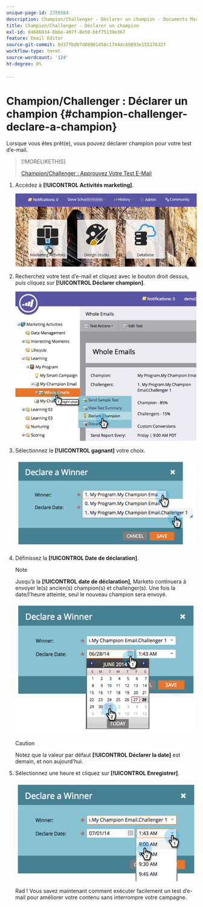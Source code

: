 ```yaml
---
unique-page-id: 2359584
description: Champion/Challenger - Déclarer un champion - Documents Marketo - Documentation du produit
title: Champion/Challenger - Déclarer un champion
exl-id: 04686934-6b6e-407f-8e50-bbf75139e367
feature: Email Editor
source-git-commit: 0d37fbdb7d08901458c1744dc68893e155176327
workflow-type: tm+mt
source-wordcount: '124'
ht-degree: 0%

---
```


# Champion/Challenger : Déclarer un champion {#champion-challenger-declare-a-champion}

Lorsque vous êtes prêt(e), vous pouvez déclarer champion pour votre test d’e-mail.

>[!MORELIKETHIS]
>
>[Champion/Challenger : Approuvez Votre Test E-Mail](/help/marketo/product-docs/email-marketing/general/functions-in-the-editor/email-tests-champion-challenger/champion-challenger-approve-your-email-test.md)

1. Accédez à **[!UICONTROL Activités marketing]**.

   ![](assets/login-marketing-activities-2.png)

1. Recherchez votre test d’e-mail et cliquez avec le bouton droit dessus, puis cliquez sur **[!UICONTROL Déclarer champion]**.

   ![](assets/champion4.jpg)

1. Sélectionnez le **[!UICONTROL gagnant]** votre choix.

   ![](assets/image2014-9-15-13-3a33-3a33.png)

1. Définissez la **[!UICONTROL Date de déclaration]**.

   >[!NOTE]
   >
   >Jusqu’à la **[!UICONTROL date de déclaration]**, Marketo continuera à envoyer le(s) ancien(s) champion(s) et challenger(s). Une fois la date/l’heure atteinte, seul le nouveau champion sera envoyé.

   ![](assets/image2014-9-15-13-3a33-3a47.png)

   >[!CAUTION]
   >
   >Notez que la valeur par défaut **[!UICONTROL Déclarer la date]** est demain, et non aujourd’hui.

1. Sélectionnez une heure et cliquez sur **[!UICONTROL Enregistrer]**.

   ![](assets/image2014-9-15-13-3a33-3a56.png)

   Rad ! Vous savez maintenant comment exécuter facilement un test d’e-mail pour améliorer votre contenu sans interrompre votre campagne.
